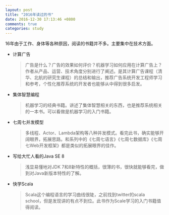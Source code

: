 ```yaml
---
layout: post
title: "2016年读过的书"
date: 2016-12-30 17:13:46 +0800
comments: true
categories: study
---
```


16年由于工作、身体等各种原因，阅读的书籍并不多。主要集中在技术方面。

- 计算广告

	>广告是什么？广告的效果如何评价？机器学习如何应用在计算广告上？作者从产品、运营、技术角度分别进行了阐述。是其计算广告课程（清华、北航的研究生课程）的总结和输出，推荐广告系统开发工程师学习和参考，个性化推荐系统的开发者也能够从中得到很多启发。
	
- 集体智慧编程

	>机器学习的经典书籍。讲述了集体智慧相关的东西，也是推荐系统相关的一本书。可以看做是机器学习的入门书籍。
	
- 七周七并发模型

	>多线程、Actor、Lambda架构等八种并发模式。看完此书，确实能够开阔眼界，拓展思路。和系列中的《七周七语言》《七周七数据库》《七周七Web开发框架》都是类似的拓展眼界的佳作。

- 写给大忙人看的Java SE 8

	>浅显易懂地对JDK 7和8新特性的概括，很薄的书，很快就能够看完，做到对Java新版本特性的了解。
	
- 快学Scala

	>Scala这个编程语言的学习曲线很陡，之前找到twitter的scala school，但是发现讲的有点不到位。此书作为Scale学习的入门书籍值得阅读。






